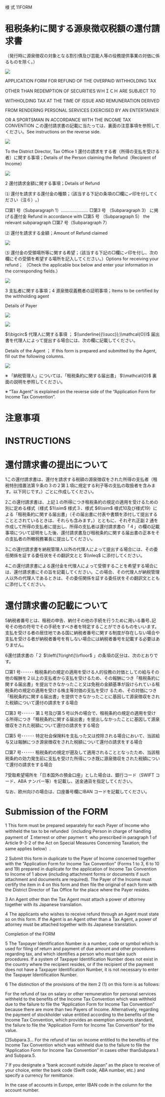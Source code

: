 様 式 11FORM

# 租税条約に関する源泉徴収税額の還付請求書

（発行時に源泉徴収の対象となる割引債及び芸能人等の役務提供事業の対価に係るものを除く。）

![](https://www.nta.go.jp/tmp/db3283d3-867c-483a-a11d-38b63da1b0a1/images/5029cfd8df661e4b404f4cc2d7ddf494467e576e948958464b570170586b7b98.jpg)

APPLICATION FORM FOR REFUND OF THE OVERPAID WITHHOLDING TAX

OTHER THAN REDEMPTION OF SECURITIES ＷＨＩＣＨ ARE SUBJECT TO

WITHHOLDING TAX AT THE TIME OF ISSUE AND REMUNERATION DERIVED

FROM RENDERING PERSONAL SERVICES EXERCISED BY AN ENTERTAINER

OR A SPORTSMAN IN ACCORDANCE WITH THE INCOME TAX CONVENTION この還付請求書の記載に当たっては、裏面の注意事項を参照してください。See instructions on the reverse side.

![](https://www.nta.go.jp/tmp/db3283d3-867c-483a-a11d-38b63da1b0a1/images/ea98997b5dfa555d442ccd417e65b9d404ebb5865de2c394e5b28bca13c36bde.jpg)

To the District Director, Tax Office 1 還付の請求をする者（所得の支払を受ける者）に関する事項；Details of the Person claiming the Refund（Recipient of Income）

![](https://www.nta.go.jp/tmp/db3283d3-867c-483a-a11d-38b63da1b0a1/images/80828e02089eabdd38e45b86903354a2d29ad98fb9f13f319bfd9c4179b83454.jpg)

2 還付請求金額に関する事項；Details of Refund

⑴ 還付を請求する還付金の種類；（該当する下記の条項の□欄に✓印を付してください（注６）｡）

□第1 号（Subparagraph 1）...................... □第3 号 （Subparagraph 3） に掲げる還付金 Refund in accordance with □第5 号 （Subparagraph 5） the relevant subparagraph □第7 号（Subparagraph 7）

⑵ 還付を請求する金額；Amount of Refund claimed

![](https://www.nta.go.jp/tmp/db3283d3-867c-483a-a11d-38b63da1b0a1/images/049251fbb4336a56da87b5c5d77a9a966fb6d8cdb5a938c111dcfdb6d7d24183.jpg)

⑶ 還付金の受領場所等に関する希望；（該当する下記の□欄に✓印を付し、次の欄にその受領を希望する場所を記入してください。）Options for receiving your refund； （Check the applicable box below and enter your information in the corresponding fields.）

![](https://www.nta.go.jp/tmp/db3283d3-867c-483a-a11d-38b63da1b0a1/images/aa9aec8bca88e3d6084eaef35a1090b689027c817d99d6391f04ca9d4b6c17d9.jpg)

3 支払者に関する事項；4 源泉徴収義務者の証明事項；Items to be certified by the withholding agent

Details of Payer

![](https://www.nta.go.jp/tmp/db3283d3-867c-483a-a11d-38b63da1b0a1/images/37d7a45294313d546770a20675df4a607ab326cf2108dd0214a40d765857d4dc.jpg)

![](https://www.nta.go.jp/tmp/db3283d3-867c-483a-a11d-38b63da1b0a1/images/e1049534b48ff6182bb2838c994ed36402de5b07c5593385c60ca10710d0c4be.jpg)

$\\bigcirc$ 代理人に関する事項 ； $\\underline{{\\succ}};\\mathcal{O})$ 届出書を代理人によって提出する場合には、次の欄に記載してください。

Details of the Agent ； If this form is prepared and submitted by the Agent, fill out the following columns.

![](https://www.nta.go.jp/tmp/db3283d3-867c-483a-a11d-38b63da1b0a1/images/bb929ffa07ece9daccb7e20a13737160b975ccc87bb34348e7300d5db12b1baa.jpg)

※ 「納税管理人」については、「租税条約に関する届出書」 $\\mathcal{O}$ 裏面の説明を参照してください。

※ “Tax Agent” is explained on the reverse side of the “Application Form for Income Tax Convention”.

# 注意事項

# INSTRUCTIONS

# 還付請求書の提出について

1この還付請求書は、還付を請求する税額の源泉徴収をされた所得の支払者（租税特別措置法第９条の３の２第１項に規定する利子等の支払の取扱者を含みます。以下同じです。）ごとに作成してください。

2この還付請求書は、上記１の所得につき租税条約の規定の適用を受けるための別に定める様式（様式 $1\\sim$ 様式３、様式 $6\\sim$ 様式10及び様式19）による「租税条約に関する届出書」（その届出書に付表や書類を添付して提出することとされているときは、それらも含みます｡）とともに、それぞれ正副 $2$ 通を作成して所得の支払者に提出し、所得の支払者は還付請求書の「４」の欄の記載事項について証明をした後、還付請求書及び租税条約に関する届出書の正本をその支払者の所轄税務署長に提出してください。

3この還付請求書を納税管理人以外の代理人によって提出する場合には、その委任関係を証する委任状をその翻訳文とと $\\nleq$ に添付してください。

4この還付請求書による還付金を代理人によって受領することを希望する場合には、還付請求書にその旨を記載してください。この場合、その代理人が納税管理人以外の代理人であるときは、その委任関係を証する委任状をその翻訳文とともに添付してください。

# 還付請求書の記載について

5納税者番号とは、租税の申告、納付その他の手続を行うために用いる番号､記号その他の符号でその手続をすべき者を特定することができるものをいいます。支払を受ける者の居住地である国に納税者番号に関する制度が存在しない場合や支払を受ける者が納税者番号を有しない場合には納税者番号を記載する必要はありません｡

6還付請求書の「２ $\\left\[1\\right\]\\rfloor$ 」の条項の区分は、次のとおりです。

□第1 号･･････ 租税条約の規定の適用を受ける人的役務の対価としての給与その他の報酬を２以上の支払者から支払を受けるため、その報酬につき「租税条約に関する届出書」を提出できなかったこと又は免税の金額基準が設けられている租税条約の規定の適用を受ける株主等対価の支払を受け るため、その対価につき「租税条約に関する届出書」を提供できなかったことに基因して源泉徴収をされた税額について還付の請求をする場合

□第3 号･･････ 第１号及び第５号以外の場合で、租税条約の規定の適用を受ける所得につき「租税条約に関する届出書」を提出しなかったことに基因して源泉徴収をされた税額について還付の請求をする場合

□第5 号･･････ 特定社会保険料を支払った又は控除される場合において、当該給与又は報酬につき源泉徴収をされた税額について還付の請求をする場合

□第7 号･･････ 租税条約の規定が遡及して適用されることとなったため、当該租税条約の効力発生前に支払を受けた所得につき既に源泉徴収をされた税額について還付の請求をする場合

7受取希望場所を「日本国外の預金口座」とした場合は、銀行コード（SWIFT コード、ABA ナンバー等）を記載し、送金通貨を指定してください。

なお、欧州向けの場合は、口座番号欄にIBAN コードを記載してください。

# Submission of the FORM

1 This form must be prepared separately for each Payer of Income who withheld the tax to be refunded（including Person in charge of handling payment of Ｉnterrest or other paymenｔ who prescribed in paragraph 1 of Article 9-3-2 of the Act on Special Measures Concerning Taxation; the same applies below）.

2 Submit this form in duplicate to the Payer of Income concerned together with the “Application Form for Income Tax Convention” (Forms 1 to 3, 6 to 10 and 19) prepared in duplicate for the application of Income Tax Convention to Income of 1 above (including attachment forms or documents if such attachment and documents are required). The Payer of the Income must certify the item in 4 on this form and then file the original of each form with the District Director of Tax Office for the place where the Payer resides.

3 An Agent other than the Tax Agent must attach a power of attorney together with its Japanese translation.

4 The applicants who wishes to receive refund through an Agent must state so on this form. If the Agent is an Agent other than a Tax Agent, a power of attorney must be attached together with its Japanese translation.

Completion of the FORM

5 The Taxpayer Identification Number is a number, code or symbol which is used for filing of return and payment of due amount and other procedures regarding tax, and which identifies a person who must take such procedures. If a system of Taxpayer Identification Number does not exist in the country where the recipient resides, or if the recipient of the payment does not have a Taxpayer Identification Number, it is not necessary to enter the Taxpayer Identification Number.

6 The distinction of the provisions of the item 2 (1) on this form is as follows:

For the refund of tax on salary or other remuneration for personal services withheld to the benefits of the Income Tax Convention which was withheld due to the failure to file the “Application Form for Income Tax Convention” because there are more than two Payers of Income. Alternatively, regarding the payment of stockholder value entitled according to the benefits of the Income Tax Convention, which provides an exemption amounts standard, the failure to file the “Application Form for Income Tax Convention” for the value.

□Subpara.3… For the refund of tax on income entitled to the benefits of the Income Tax Convention which was withheld due to the failure to file the “Application Form for Income Tax Convention” in cases other thanSubpara.1 and Subpara.5.

7 If you designate a “bank account outside Japan” as the place to receive of your choice, enter the bank code (Swift code, ABA number, etc.) and specify a currency for remittance.

In the case of accounts in Europe, enter IBAN code in the column for the account number.